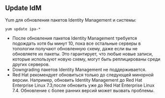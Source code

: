 ## Update IdM
Yum для обновления пакетов Identity Management и системы:
```
yum update ipa-*
```
* После обновления пакетов Identity Management требуется подождать хотя бы минут 10, пока все остальные серверы в топологии получают обновленную схему, даже если вы не обновляете их пакеты. Это гарантирует, что любые новые записи, которые используют новую схему, могут быть реплицированы среди других серверов.
* Downgrading пакетов Identity Management не поддерживается.
* Red Hat рекомендует обновиться только до следующей минорной версии. Например, обновить Identity Management до Red Hat Enterprise Linux 7.3,после обновить уже до Red Hat Enterprise Linux 7.4. Обновление с более ранних версий может вызвать проблемы.

